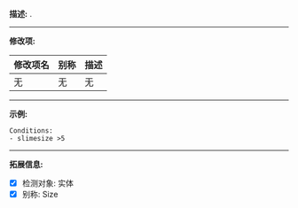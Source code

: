 **描述:** .

---

**修改项:**

| 修改项名  | 别称           | 描述                      |
| --------- | -------------- | ------------------------- |
| 无 | 无 | 无 |

---

**示例:**

```
Conditions:
- slimesize >5
```

---

**拓展信息:**

- [x] 检测对象: 实体
- [x] 别称: Size
